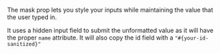 The mask prop lets you style your inputs while maintaining the value that the user typed in.

It uses a hidden input field to submit the unformatted value as it will have the proper `name` attribute. It will also copy the id field with a `"#{your-id-sanitized}"`
